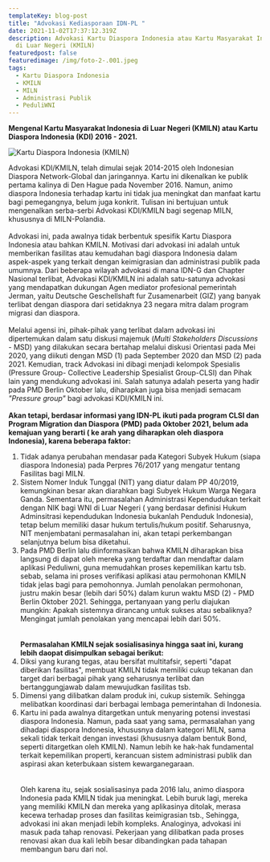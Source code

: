 ```yaml
---
templateKey: blog-post
title: "Advokasi Kediasporaan IDN-PL "
date: 2021-11-02T17:37:12.319Z
description: Advokasi Kartu Diaspora Indonesia atau Kartu Masyarakat Indonesia
  di Luar Negeri (KMILN)
featuredpost: false
featuredimage: /img/foto-2-.001.jpeg
tags:
  - Kartu Diaspora Indonesia
  - KMILN
  - MILN
  - Administrasi Publik
  - PeduliWNI
---
```

**Mengenal Kartu Masyarakat Indonesia di Luar Negeri (KMILN) atau Kartu Diaspora Indonesia (KDI) 2016 - 2021.** 

![Kartu Diaspora Indonesia (KMILN)](/img/foto-3.001.jpeg "Mengenal Advokasi Kartu Diaspora Indonesia (KMILN) 2016-2021")

Advokasi KDI/KMILN, telah dimulai sejak 2014-2015 oleh Indonesian Diaspora Network-Global dan jaringannya. Kartu ini dikenalkan ke publik pertama kalinya di Den Hague pada November 2016. Namun, animo diaspora Indonesia terhadap kartu ini tidak jua meningkat dan manfaat kartu bagi pemegangnya, belum juga konkrit. Tulisan ini bertujuan untuk mengenalkan serba-serbi Advokasi KDI/KMILN bagi segenap MILN, khususnya di MILN-Polandia. \
\
Advokasi ini, pada awalnya tidak berbentuk spesifik Kartu Diaspora Indonesia atau bahkan KMILN. Motivasi dari advokasi ini adalah untuk memberikan fasilitas atau kemudahan bagi diaspora Indonesia dalam aspek-aspek yang terkait dengan keimigrasian dan administrasi publik pada umumnya. Dari beberapa wilayah advokasi di mana IDN-G dan Chapter Nasional terlibat, Advokasi KDI/KMILN ini adalah satu-satunya advokasi yang mendapatkan dukungan Agen mediator profesional pemerintah Jerman, yaitu Deutsche Geschellshaft fur Zusamenarbeit (GIZ) yang banyak terlibat dengan diaspora dari setidaknya 23 negara mitra dalam program migrasi dan diaspora. \
\
Melalui agensi ini, pihak-pihak yang terlibat dalam advokasi ini dipertemukan dalam satu diskusi majemuk (*Multi Stakeholders Discussions* - MSD) yang dilakukan secara bertahap melalui diskusi Orientasi pada Mei  2020, yang diikuti dengan MSD (1) pada September 2020 dan MSD (2) pada 2021. Kemudian, track Advokasi ini dibagi menjadi kelompok Spesialis (Pressure Group- Collective Leadership Spesialist Group-CLSI) dan Pihak lain yang mendukung advokasi ini. Salah satunya adalah peserta yang hadir pada PMD Berlin Oktober lalu, diharapkan juga bisa menjadi semacam *"Pressure group"* bagi advokasi KDI/KMILN ini. \
\
**Akan tetapi, berdasar informasi yang IDN-PL ikuti pada program CLSI dan Program Migration dan Diaspora (PMD) pada Oktober 2021, belum ada kemajuan yang berarti ( ke arah yang diharapkan oleh diaspora Indonesia), karena beberapa faktor:** 

1. Tidak adanya perubahan mendasar pada Kategori Subyek Hukum (siapa diaspora Indonesia) pada Perpres 76/2017 yang mengatur tentang Fasilitas bagi MILN. 
2. Sistem Nomer Induk Tunggal (NIT) yang diatur dalam PP 40/2019, kemungkinan besar akan diarahkan bagi Subyek Hukum Warga Negara Ganda. Sementara itu, permasalahan Administrasi Kependudukan terkait dengan NIK bagi WNI di Luar Negeri ( yang berdasar definisi Hukum Adminsitrasi kependudukan Indonesia bukanlah Penduduk Indonesia), tetap belum memiliki dasar hukum tertulis/hukum positif. Seharusnya, NIT menjembatani permasalahan ini, akan tetapi perkembangan selanjutnya belum bisa diketahui. 
3. Pada PMD Berlin lalu diinformasikan bahwa KMILN diharapkan bisa langsung di dapat oleh mereka yang terdaftar dan mendaftar dalam aplikasi Peduliwni, guna memudahkan proses kepemilikan kartu tsb. sebab, selama ini proses verifikasi aplikasi atau permohonan KMILN tidak jelas bagi para pemohonnya. Jumlah penolakan permohonan, justru makin besar (lebih dari 50%) dalam kurun waktu  MSD (2) - PMD Berlin Oktober 2021. Sehingga, pertanyaan yang perlu diajukan mungkin: Apakah sistemnya dirancang untuk sukses atau sebaliknya? Mengingat jumlah penolakan yang mencapai lebih dari 50%. \
   \
   \
   **Permasalahan KMILN sejak sosialisasinya hingga saat ini, kurang lebih daopat disimpulkan sebagai berikut:** 
4. Diksi yang kurang tegas, atau bersifat multitafsir, seperti "dapat diberikan fasilitas", membuat KMILN  tidak memiliki cukup tekanan dan target dari berbagai pihak yang seharusnya terlibat dan bertanggungjawab dalam mewujudkan fasilitas tsb. 
5. Dimensi yang dilibatkan dalam produk ini, cukup sistemik. Sehingga melibatkan koordinasi dari berbagai lembaga pemerintahan di Indonesia. 
6. Kartu ini pada awalnya ditargetkan untuk menyaring potensi investasi diaspora Indonesia. Namun, pada saat yang sama, permasalahan yang dihadapi diaspora Indonesia, khususnya dalam kategori MILN, sama sekali tidak terkait dengan investasi (khususnya dalam bentuk Bond, seperti ditargetkan oleh KMILN). Namun lebih ke hak-hak fundamental terkait kepemilikan properti, kerancuan sistem administrasi publik dan aspirasi akan keterbukaan sistem kewarganegaraan. \
   \
   \
   Oleh karena itu, sejak sosialisasinya pada 2016 lalu, animo diaspora Indonesia pada KMILN tidak jua meningkat. Lebih buruk lagi, mereka yang memiliki KMILN dan mereka yang aplikasinya ditolak, merasa kecewa terhadap proses dan fasilitas keimigrasian tsb., Sehingga, advokasi ini akan menjadi lebih kompleks. Analoginya, advokasi ini masuk pada tahap renovasi. Pekerjaan yang dilibatkan pada proses renovasi akan dua kali lebih besar dibandingkan pada tahapan membangun baru dari nol.